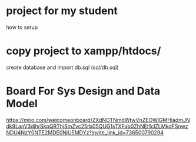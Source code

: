# project for my student

how to setup
# copy project to xampp/htdocs/
create database and import db.sql (sql/db.sql)

# Board For Sys Design and Data Model
https://miro.com/welcomeonboard/ZXdNOTNmdWtwVnZEOWlGMHladmJNdk9LanV3djhrSkpQRThjSmZvc25rb05QUG1sTXFab0ZhNEt1clZLMkdFSnwzNDU4NzY0NTE2MDE0NjU5MDYz?invite_link_id=736500790294